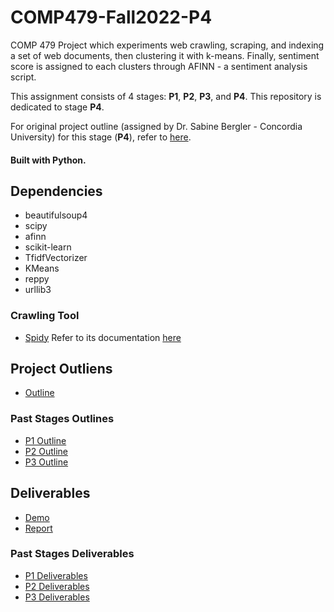 # COMP479-Fall2022-P4

COMP 479 Project which experiments web crawling, scraping, and indexing a set of web documents, then clustering it with k-means. Finally, sentiment score is assigned to each clusters through AFINN - a sentiment analysis script.

This assignment consists of 4 stages: **P1**, **P2**, **P3**, and **P4**. This repository is dedicated to stage **P4**.

For original project outline (assigned by Dr. Sabine Bergler - Concordia University) for this stage (**P4**), refer to [here](/outlines/p4.pdf).

#### Built with **Python**.

## Dependencies

- beautifulsoup4
- scipy
- afinn
- scikit-learn
- TfidfVectorizer
- KMeans
- reppy
- urllib3

### Crawling Tool

- [Spidy](https://github.com/rivermont/spidy)
  Refer to its documentation [here](/project/spider-docs/)

## Project Outliens

- [Outline](/outlines/p4.pdf)

### Past Stages Outlines

- [P1 Outline](/outlines/p1.pdf)
- [P2 Outline](/outlines/p2.pdf)
- [P3 Outline](/outlines/p3.pdf)

## Deliverables

- [Demo](/deliverables/p4/demo.pdf)
- [Report](/deliverables/p4/demo.pdf)

### Past Stages Deliverables

- [P1 Deliverables](/deliverables/p1)
- [P2 Deliverables](/deliverables/p2)
- [P3 Deliverables](/deliverables/p3)
